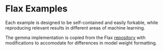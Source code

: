 
# Flax Examples

Each example is designed to be self-contained and easily forkable, while reproducing relevant results in different areas of machine learning.

The gemma implementation is copied from the Flax [repository](https://github.com/google/flax/tree/main/examples/gemma) with modifications to accomodate for differences in model weight formatting. 

